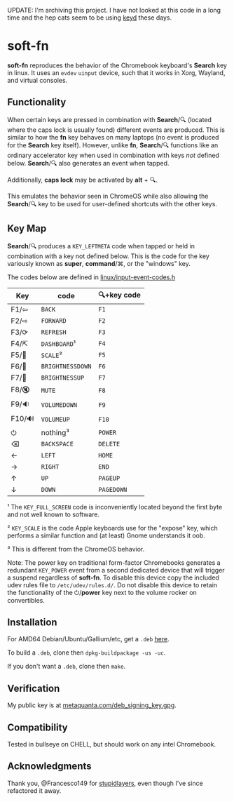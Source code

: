 UPDATE: I'm archiving this project. I have not looked at this code in a long time and the hep cats seem to be using [keyd](https://github.com/rvaiya/keyd/tree/master) these days.

# soft-fn

**soft-fn** reproduces the behavior of the Chromebook keyboard's **Search** key in linux. It uses an `evdev` `uinput` device, such that it works in Xorg, Wayland, and virtual consoles.

## Functionality

When certain keys are pressed in combination with **Search**/🔍︎ (located where the caps lock is usually found) different events are produced. This is similar to how the **fn** key behaves on many laptops (no event is produced for the **Search** key itself). However, unlike **fn**, **Search**/🔍︎ functions like an ordinary accelerator key when used in combination with keys _not_ defined below. **Search**/🔍︎ also generates an event when tapped.

Additionally, **caps lock** may be activated by **alt** + 🔍︎.

This emulates the behavior seen in ChromeOS while also allowing the **Search**/🔍︎ key to be used for user-defined shortcuts with the other keys.


## Key Map

**Search**/🔍︎ produces a `KEY_LEFTMETA` code when tapped or held in combination with a key not defined below. This is the code for the key variously known as **super**, **command**/⌘, or the "windows" key.

The codes below are defined in [linux/input-event-codes.h](https://github.com/torvalds/linux/blob/master/include/uapi/linux/input-event-codes.h)


| Key  | code             | 🔍︎+key code |
|------|------------------|-------------|
| F1/⇦ | `BACK`           | `F1`        |
| F2/⇨ | `FORWARD`        | `F2`        |
| F3/⟳ | `REFRESH`        | `F3`        |
| F4/⇱︎ | `DASHBOARD`¹     | `F4`        |
| F5/🍱 | `SCALE`²         | `F5`        |
| F6/🔅| `BRIGHTNESSDOWN` | `F6`        |
| F7/🔆| `BRIGHTNESSUP`   | `F7`        |
| F8/🔇| `MUTE`           | `F8`        |
| F9/🔉| `VOLUMEDOWN`     | `F9`        |
|F10/🔊| `VOLUMEUP`       | `F10`       |
|  ⏻   | nothing³         | `POWER`     |
|  ⌫   | `BACKSPACE`      | `DELETE`    |
|  ←   | `LEFT`           | `HOME`      |
|  →   | `RIGHT`          | `END`       |
|  ↑   | `UP`             | `PAGEUP`    |
|  ↓   | `DOWN`           | `PAGEDOWN`  |
 
¹ The `KEY_FULL_SCREEN` code is inconveniently located beyond the first byte and not well known to software.

² `KEY_SCALE` is the code Apple keyboards use for the "expose" key, which performs a similar function and (at least) Gnome understands it oob.

³ This is different from the ChromeOS behavior.

Note: The power key on traditional form-factor Chromebooks generates a redundant `KEY_POWER` event from a second dedicated device that will trigger a suspend regardless of **soft-fn**. To disable this device copy the included udev rules file to `/etc/udev/rules.d/`. Do not disable this device to retain the functionality of
the ⏻/**power** key next to the volume rocker on convertibles. 

## Installation

For AMD64 Debian/Ubuntu/Gallium/etc, get a `.deb` [here](https://github.com/metaquanta/soft_fn/releases/tag/v0.2).

To build a `.deb`, clone then `dpkg-buildpackage -us -uc`.

If you don't want a `.deb`, clone then `make`.

## Verification

My public key is at [metaquanta.com/deb_signing_key.gpg](https://metaquanta.com/deb_signing_key.gpg).

## Compatibility

Tested in bullseye on CHELL, but should work on any intel Chromebook.

## Acknowledgments

Thank you, @Francesco149 for [stupidlayers](https://github.com/Francesco149/stupidlayers), even though I've since refactored it away.
